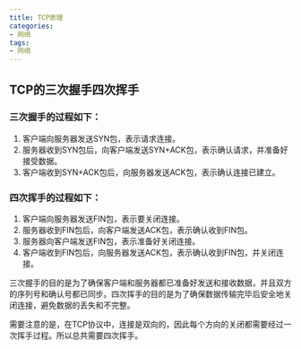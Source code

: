 ```yaml
---
title: TCP原理
categories:
- 网络
tags:
- 网络
---
```


## TCP的三次握手四次挥手

### 三次握手的过程如下：
1. 客户端向服务器发送SYN包，表示请求连接。
2. 服务器收到SYN包后，向客户端发送SYN+ACK包，表示确认请求，并准备好接受数据。
3. 客户端收到SYN+ACK包后，向服务器发送ACK包，表示确认连接已建立。

### 四次挥手的过程如下：

1. 客户端向服务器发送FIN包，表示要关闭连接。
2. 服务器收到FIN包后，向客户端发送ACK包，表示确认收到FIN包。
3. 服务器向客户端发送FIN包，表示准备好关闭连接。
4. 客户端收到FIN包后，向服务器发送ACK包，表示确认收到FIN包，并关闭连接。

三次握手的目的是为了确保客户端和服务器都已准备好发送和接收数据，并且双方的序列号和确认号都已同步。四次挥手的目的是为了确保数据传输完毕后安全地关闭连接，避免数据的丢失和不完整。

需要注意的是，在TCP协议中，连接是双向的，因此每个方向的关闭都需要经过一次挥手过程。所以总共需要四次挥手。


